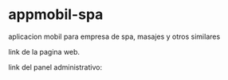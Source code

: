 # appmobil-spa
aplicacion mobil para empresa de spa, masajes y otros similares

link de la pagina web.

link del panel administrativo:
